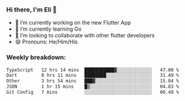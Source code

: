 ### Hi there, I'm Eli 👋
- 🔭 I’m currently working on the new Flutter App
- 🌱 I’m currently learning Go
- 🦄 I’m looking to collaborate with other flutter developers
- 😄 Pronouns: He/Him/His

### Weekly breakdown:
<!--START_SECTION:waka-->

```txt
TypeScript   12 hrs 14 mins  ███████████▓░░░░░░░░░░░░░   47.00 %
Dart         8 hrs 11 mins   ████████░░░░░░░░░░░░░░░░░   31.49 %
Other        3 hrs 54 mins   ███▓░░░░░░░░░░░░░░░░░░░░░   15.04 %
JSON         1 hr 15 mins    █▒░░░░░░░░░░░░░░░░░░░░░░░   04.83 %
Git Config   7 mins          ░░░░░░░░░░░░░░░░░░░░░░░░░   00.49 %
```

<!--END_SECTION:waka-->
